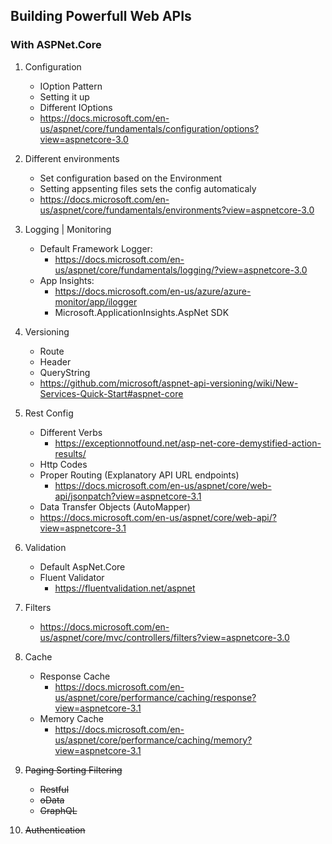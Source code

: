 ## Building Powerfull Web APIs
### With ASPNet.Core


1. Configuration
    - IOption Pattern
    - Setting it up
    - Different IOptions
    - https://docs.microsoft.com/en-us/aspnet/core/fundamentals/configuration/options?view=aspnetcore-3.0

1. Different environments
    - Set configuration based on the Environment
    - Setting appsenting files sets the config automaticaly
    - https://docs.microsoft.com/en-us/aspnet/core/fundamentals/environments?view=aspnetcore-3.0

1. Logging | Monitoring
    - Default Framework Logger:
        - https://docs.microsoft.com/en-us/aspnet/core/fundamentals/logging/?view=aspnetcore-3.0
    - App Insights:
        - https://docs.microsoft.com/en-us/azure/azure-monitor/app/ilogger
        - Microsoft.ApplicationInsights.AspNet SDK

1. Versioning
    - Route
    - Header
    - QueryString
    - https://github.com/microsoft/aspnet-api-versioning/wiki/New-Services-Quick-Start#aspnet-core

1. Rest Config
    - Different Verbs
        - https://exceptionnotfound.net/asp-net-core-demystified-action-results/
    - Http Codes
    - Proper Routing (Explanatory API URL endpoints)
        - https://docs.microsoft.com/en-us/aspnet/core/web-api/jsonpatch?view=aspnetcore-3.1
    - Data Transfer Objects (AutoMapper)
    - https://docs.microsoft.com/en-us/aspnet/core/web-api/?view=aspnetcore-3.1

1. Validation
    - Default AspNet.Core
    - Fluent Validator
        - https://fluentvalidation.net/aspnet

1. Filters
    - https://docs.microsoft.com/en-us/aspnet/core/mvc/controllers/filters?view=aspnetcore-3.0

1. Cache
    - Response Cache
        - https://docs.microsoft.com/en-us/aspnet/core/performance/caching/response?view=aspnetcore-3.1
    - Memory Cache
        - https://docs.microsoft.com/en-us/aspnet/core/performance/caching/memory?view=aspnetcore-3.1

1. ~~Paging Sorting Filtering~~
    - ~~Restful~~
    - ~~oData~~
    - ~~GraphQL~~

1. ~~Authentication~~


